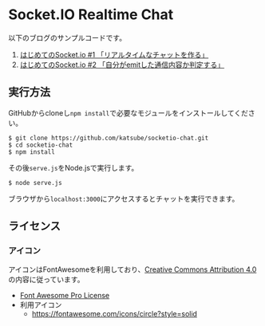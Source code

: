 # Socket.IO Realtime Chat

以下のブログのサンプルコードです。
1. [はじめてのSocket.io #1 「リアルタイムなチャットを作る」](https://blog.katsubemakito.net/nodejs/socketio/realtime-chat1)
1. [はじめてのSocket.io #2 「自分がemitした通信内容か判定する」](https://blog.katsubemakito.net/nodejs/socketio/realtime-chat2)


## 実行方法
GitHubからcloneし`npm install`で必要なモジュールをインストールしてください。
```
$ git clone https://github.com/katsube/socketio-chat.git
$ cd socketio-chat
$ npm install
```

その後`serve.js`をNode.jsで実行します。
```
$ node serve.js
```

ブラウザから`localhost:3000`にアクセスするとチャットを実行できます。


## ライセンス
### アイコン
アイコンはFontAwesomeを利用しており、[Creative Commons Attribution 4.0](https://creativecommons.org/licenses/by/4.0/deed.ja)の内容に従っています。

* [Font Awesome Pro License](https://fontawesome.com/license)
* 利用アイコン
    * https://fontawesome.com/icons/circle?style=solid

